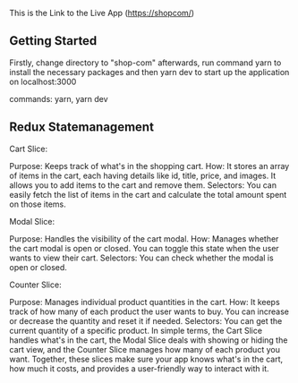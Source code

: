 This is the Link to the Live App ([https://shopcom/](https://shop-e-commerce-ten.vercel.app/))

## Getting Started

Firstly, change directory to "shop-com" afterwards,
run command yarn to install the necessary packages and then yarn dev to start up the application on localhost:3000

commands:
yarn,
yarn dev




## Redux Statemanagement

Cart Slice:

Purpose: Keeps track of what's in the shopping cart.
How: It stores an array of items in the cart, each having details like id, title, price, and images. It allows you to add items to the cart and remove them.
Selectors: You can easily fetch the list of items in the cart and calculate the total amount spent on those items.



Modal Slice:

Purpose: Handles the visibility of the cart modal.
How: Manages whether the cart modal is open or closed. You can toggle this state when the user wants to view their cart.
Selectors: You can check whether the modal is open or closed.



Counter Slice:

Purpose: Manages individual product quantities in the cart.
How: It keeps track of how many of each product the user wants to buy. You can increase or decrease the quantity and reset it if needed.
Selectors: You can get the current quantity of a specific product.
In simple terms, the Cart Slice handles what's in the cart, the Modal Slice deals with showing or hiding the cart view, and the Counter Slice manages how many of each product you want. Together, these slices make sure your app knows what's in the cart, how much it costs, and provides a user-friendly way to interact with it.












